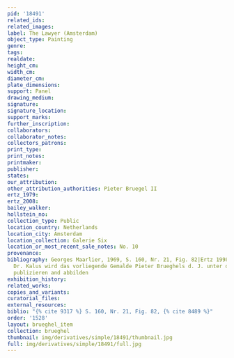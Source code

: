 ```yaml
---
pid: '18491'
related_ids: 
related_images: 
label: The Lawyer (Amsterdam)
object_type: Painting
genre: 
tags: 
realdate: 
height_cm: 
width_cm: 
diameter_cm: 
plate_dimensions: 
support: Panel
drawing_medium: 
signature: 
signature_location: 
support_marks: 
further_inscription: 
collaborators: 
collaborator_notes: 
collectors_patrons: 
print_type: 
print_notes: 
printmaker: 
publisher: 
states: 
our_attribution: 
other_attribution_authorities: Pieter Bruegel II
ertz_1979: 
ertz_2008: 
bailey_walker: 
hollstein_no: 
collection_type: Public
location_country: Netherlands
location_city: Amsterdam
location_collection: Galerie Six
location_or_most_recent_sale_notes: No. 10
provenance: 
bibliography: Georges Maarlier, 1969, S. 160, Nr. 21, Fig. 82|Ertz 1998, Kat. 143.
  Dr. Kalus wird das vorliegende Gemalde Pieter Brueghels d. J. unter der Nr. 144a
  publizieren and abbilden
exhibition_history: 
related_works: 
copies_and_variants: 
curatorial_files: 
external_resources: 
biblio: "{% cite 9317 %} S. 160, Nr. 21, Fig. 82, {% cite 8489 %}"
order: '1528'
layout: brueghel_item
collection: brueghel
thumbnail: img/derivatives/simple/18491/thumbnail.jpg
full: img/derivatives/simple/18491/full.jpg
---
```

